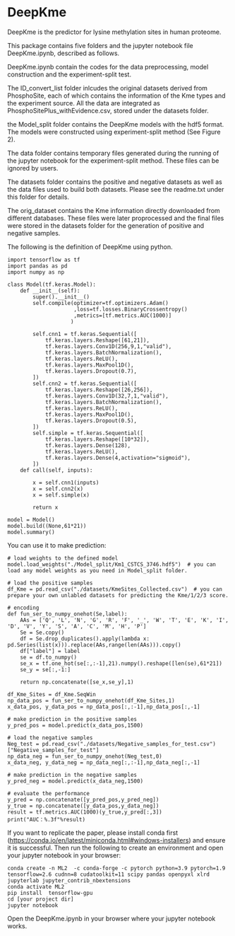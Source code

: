 # DeepKme

DeepKme is the predictor for lysine methylation sites in human proteome.

This package contains five folders and the jupyter notebook file DeepKme.ipynb, described as follows.

DeepKme.ipynb contain the codes for the data preprocessing, model construction and the experiment-split test.

The ID_convert_list folder inlcudes the original datasets derived from PhosphoSite, each of which contains the information of the Kme types and the experiment source. All the data are integrated as PhosphoSitePlus_withEvidence.csv, stored under the datasets folder.

the Model_split folder contains the DeepKme models with the hdf5 format. The models were constructed using experiment-split method (See Figure 2).

The data folder contains temporary files generated during the running of the jupyter notebook for the experiment-split method. These files can be ignored by users.

The datasets folder contains the positive and negative datasets as well as the data files used to build both datasets. Please see the readme.txt under this folder for details. 

The orig_dataset contains the Kme information directly downloaded from different databases. These files were later proprocessed and the final files were stored in the datasets folder for the generation of positive and negative samples. 

The following is the definition of DeepKme using python.

    import tensorflow as tf
    import pandas as pd
    import numpy as np

    class Model(tf.keras.Model):
        def __init__(self):
            super().__init__()
            self.compile(optimizer=tf.optimizers.Adam()
                         ,loss=tf.losses.BinaryCrossentropy()
                         ,metrics=[tf.metrics.AUC(1000)]
                        )

            self.cnn1 = tf.keras.Sequential([
                tf.keras.layers.Reshape([61,21]),
                tf.keras.layers.Conv1D(256,9,1,"valid"),
                tf.keras.layers.BatchNormalization(),
                tf.keras.layers.ReLU(),
                tf.keras.layers.MaxPool1D(),
                tf.keras.layers.Dropout(0.7),
            ])
            self.cnn2 = tf.keras.Sequential([
                tf.keras.layers.Reshape([26,256]),
                tf.keras.layers.Conv1D(32,7,1,"valid"),
                tf.keras.layers.BatchNormalization(),
                tf.keras.layers.ReLU(),
                tf.keras.layers.MaxPool1D(),
                tf.keras.layers.Dropout(0.5),
            ])
            self.simple = tf.keras.Sequential([
                tf.keras.layers.Reshape([10*32]),
                tf.keras.layers.Dense(128),
                tf.keras.layers.ReLU(),
                tf.keras.layers.Dense(4,activation="sigmoid"),
            ])
        def call(self, inputs):

            x = self.cnn1(inputs)
            x = self.cnn2(x)
            x = self.simple(x)

            return x

    model = Model()
    model.build((None,61*21))
    model.summary()

You can use it to make prediction:
    
    # load weights to the defined model
    model.load_weights("./Model_split/Km1_CSTCS_3746.hdf5")  # you can load any model weights as you need in Model_split folder.
    
    # load the positive samples
    df_Kme = pd.read_csv("./datasets/KmeSites_Collected.csv")  # you can prepare your own unlabled datasets for predicting the Kme/1/2/3 score.

    # encoding
    def fun_ser_to_numpy_onehot(Se,label):
        AAs = ['Q', 'L', 'N', 'G', 'R', 'F', '_', 'W', 'T', 'E', 'K', 'I', 'D', 'V', 'Y', 'S', 'A', 'C', 'M', 'H', 'P']
        Se = Se.copy()
        df = Se.drop_duplicates().apply(lambda x: pd.Series(list(x))).replace(AAs,range(len(AAs))).copy()
        df["label"] = label
        se = df.to_numpy()
        se_x = tf.one_hot(se[:,:-1],21).numpy().reshape([len(se),61*21])
        se_y = se[:,-1:]

        return np.concatenate([se_x,se_y],1)

    df_Kme_Sites = df_Kme.SeqWin
    np_data_pos = fun_ser_to_numpy_onehot(df_Kme_Sites,1)
    x_data_pos, y_data_pos = np_data_pos[:,:-1],np_data_pos[:,-1]

    # make prediction in the positive samples
    y_pred_pos = model.predict(x_data_pos,1500)

    # load the negative samples
    Neg_test = pd.read_csv("./datasets/Negative_samples_for_test.csv")["Negative_samples_for_test"]
    np_data_neg = fun_ser_to_numpy_onehot(Neg_test,0)
    x_data_neg, y_data_neg = np_data_neg[:,:-1],np_data_neg[:,-1]

    # make prediction in the negative samples
    y_pred_neg = model.predict(x_data_neg,1500)

    # evaluate the performance
    y_pred = np.concatenate([y_pred_pos,y_pred_neg])
    y_true = np.concatenate([y_data_pos,y_data_neg])
    result = tf.metrics.AUC(1000)(y_true,y_pred[:,3])
    print("AUC：%.3f"%result)


If you want to replicate the paper, please install conda first (https://conda.io/en/latest/miniconda.html#windows-installers) and ensure it is successful. 
Then run the following to create an environment and open your jupyter notebook in your browser:

    conda create -n ML2  -c conda-forge -c pytorch python=3.9 pytorch=1.9 tensorflow=2.6 cudnn=8 cudatoolkit=11 scipy pandas openpyxl xlrd jupyterlab jupyter_contrib_nbextensions
    conda activate ML2
    pip install  tensorflow-gpu
    cd [your project dir]
    jupyter notebook

Open the DeepKme.ipynb in your browser where your jupyter notebook works. 
